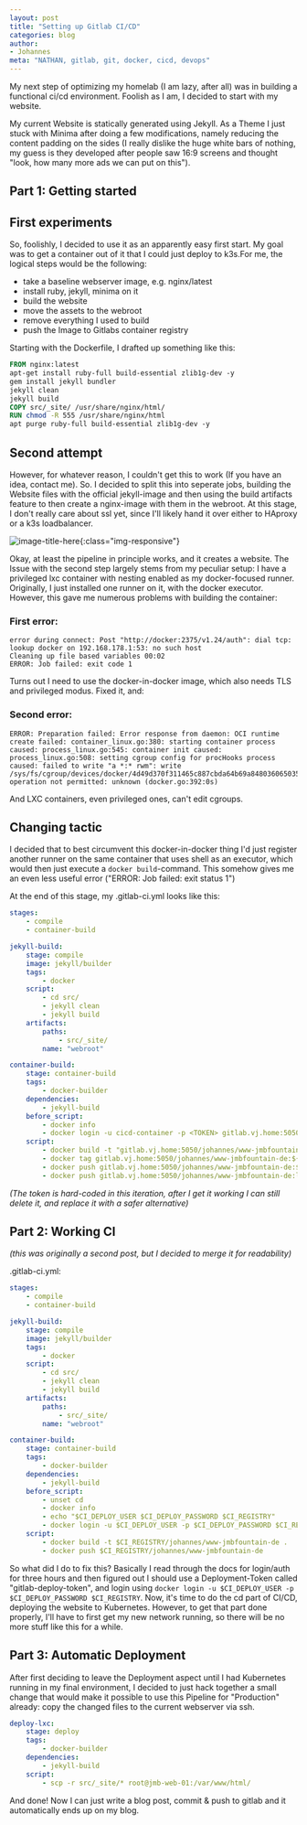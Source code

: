 ```yaml
---
layout: post
title: "Setting up Gitlab CI/CD"
categories: blog
author:
- Johannes
meta: "NATHAN, gitlab, git, docker, cicd, devops"
---
```

My next step of optimizing my homelab (I am lazy, after all) was in building a functional ci/cd environment. Foolish as I am, I decided to start with my website.

My current Website is statically generated using Jekyll. As a Theme I just stuck with Minima after doing a few modifications, namely reducing the content padding on the sides (I really dislike the huge white bars of nothing, my guess is they developed after people saw 16:9 screens and thought "look, how many more ads we can put on this").

## **Part 1: Getting started**

## First experiments
So, foolishly, I decided to use it as an apparently easy first start. My goal was to get a container out of it that I could just deploy to k3s.For me, the logical steps would be the following:
* take a baseline webserver image, e.g. nginx/latest
* install ruby, jekyll, minima on it
* build the website
* move the assets to the webroot
* remove everything I used to build
* push the Image to Gitlabs container registry

Starting with the Dockerfile, I drafted up something like this:
```Dockerfile
FROM nginx:latest
apt-get install ruby-full build-essential zlib1g-dev -y
gem install jekyll bundler
jekyll clean
jekyll build
COPY src/_site/ /usr/share/nginx/html/
RUN chmod -R 555 /usr/share/nginx/html
apt purge ruby-full build-essential zlib1g-dev -y
```

## Second attempt
However, for whatever reason, I couldn't get this to work (If you have an idea, contact me).
So. I decided to split this into seperate jobs, building the Website files with the official jekyll-image and then using the build artifacts feature to then create a nginx-image with them in the webroot. At this stage, I don't really care about ssl yet, since I'll likely hand it over either to HAproxy or a k3s loadbalancer.

![image-title-here](/images/blog/2021-08-26-gitlab-pipelines.png){:class="img-responsive"}

Okay, at least the pipeline in principle works, and it creates a website. The Issue with the second step largely stems from my peculiar setup: I have a privileged lxc container with nesting enabled as my docker-focused runner. Originally, I just installed one runner on it, with the docker executor. However, this gave me numerous problems with building the container:

### First error:
```
error during connect: Post "http://docker:2375/v1.24/auth": dial tcp: lookup docker on 192.168.178.1:53: no such host
Cleaning up file based variables 00:02
ERROR: Job failed: exit code 1
```

Turns out I need to use the docker-in-docker image, which also needs TLS and privileged modus.
Fixed it, and:

### Second error:
```
ERROR: Preparation failed: Error response from daemon: OCI runtime create failed: container_linux.go:380: starting container process caused: process_linux.go:545: container init caused: process_linux.go:508: setting cgroup config for procHooks process caused: failed to write "a *:* rwm": write /sys/fs/cgroup/devices/docker/4d49d370f311465c887cbda64b69a84803606503586a571d38a85306714d08dd/devices.allow: operation not permitted: unknown (docker.go:392:0s)
```

And LXC containers, even privileged ones, can't edit cgroups. 

## Changing tactic
I decided that to best circumvent this docker-in-docker thing I'd just register another runner on the same container that uses shell as an executor, which would then just execute a `docker build`-command. This somehow gives me an even less useful error ("ERROR: Job failed: exit status 1")

At the end of this stage, my .gitlab-ci.yml looks like this:

```yaml
stages:
    - compile
    - container-build

jekyll-build:
    stage: compile
    image: jekyll/builder
    tags:
        - docker
    script:
        - cd src/
        - jekyll clean
        - jekyll build
    artifacts:
        paths: 
            - src/_site/
        name: "webroot"

container-build:
    stage: container-build
    tags:
        - docker-builder
    dependencies:
        - jekyll-build
    before_script:
        - docker info
        - docker login -u cicd-container -p <TOKEN> gitlab.vj.home:5050
    script:
        - docker build -t "gitlab.vj.home:5050/johannes/www-jmbfountain-de:${CI_BUILD_REF}" .
        - docker tag gitlab.vj.home:5050/johannes/www-jmbfountain-de:${CI_BUILD_REF} "gitlab.vj.home:5050/johannes/www-jmbfountain-de:latest"
        - docker push gitlab.vj.home:5050/johannes/www-jmbfountain-de:${CI_BUILD_REF}
        - docker push gitlab.vj.home:5050/johannes/www-jmbfountain-de:latest

```
_(The token is hard-coded in this iteration, after I get it working I can still delete it, and replace it with a safer alternative)_

## **Part 2: Working CI**
_(this was originally a second post, but I decided to merge it for readability)_

.gitlab-ci.yml:
```yaml 
stages:
    - compile
    - container-build

jekyll-build:
    stage: compile
    image: jekyll/builder
    tags:
        - docker
    script:
        - cd src/
        - jekyll clean
        - jekyll build
    artifacts:
        paths: 
            - src/_site/
        name: "webroot"

container-build:
    stage: container-build
    tags:
        - docker-builder
    dependencies:
        - jekyll-build
    before_script:
        - unset cd
        - docker info
        - echo "$CI_DEPLOY_USER $CI_DEPLOY_PASSWORD $CI_REGISTRY"
        - docker login -u $CI_DEPLOY_USER -p $CI_DEPLOY_PASSWORD $CI_REGISTRY
    script:
        - docker build -t $CI_REGISTRY/johannes/www-jmbfountain-de .
        - docker push $CI_REGISTRY/johannes/www-jmbfountain-de

```

So what did I do to fix this? Basically I read through the docs for login/auth for three hours and then figured out I should use a Deployment-Token called "gitlab-deploy-token", and login using `docker login -u $CI_DEPLOY_USER -p $CI_DEPLOY_PASSWORD $CI_REGISTRY`. Now, it's time to do the cd part of CI/CD, deploying the website to Kubernetes. However, to get that part done properly, I'll have to first get my new network running, so there will be no more stuff like this for a while.

## **Part 3: Automatic Deployment**

After first deciding to leave the Deployment aspect until I had Kubernetes running in my final environment, I decided to just hack together a small change that would make it possible to use this Pipeline for "Production" already: copy the changed files to the current webserver via ssh.

```yaml
deploy-lxc:
    stage: deploy
    tags:
        - docker-builder
    dependencies:
        - jekyll-build
    script:
        - scp -r src/_site/* root@jmb-web-01:/var/www/html/

```

And done! Now I can just write a blog post, commit & push to gitlab and it automatically ends up on my blog.